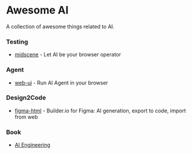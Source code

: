 # Awesome AI

A collection of awesome things related to AI.

### Testing

- [midscene](https://github.com/web-infra-dev/midscene) - Let AI be your browser operator

### Agent

- [web-ui](https://github.com/browser-use/web-ui) - Run AI Agent in your browser

### Design2Code

- [figma-html](https://github.com/BuilderIO/figma-html) - Builder.io for Figma: AI generation, export to code, import from web

### Book

- [AI Engineering](https://www.amazon.com/AI-Engineering-Building-Applications-Foundation/dp/1098166302)
